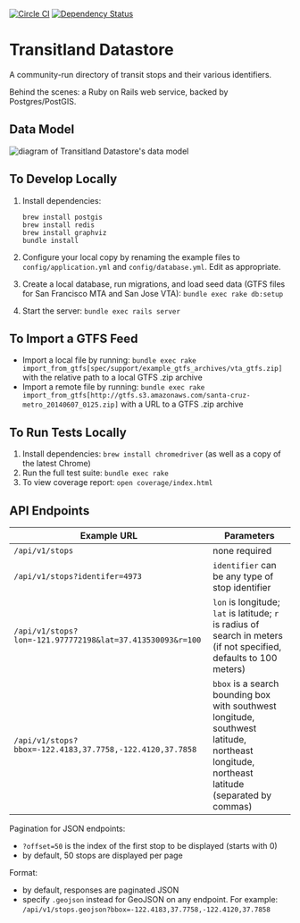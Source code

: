 [![Circle CI](https://circleci.com/gh/transit-land/transitland-datastore.png?style=badge)](https://circleci.com/gh/transit-land/transitland-datastore)
[![Dependency Status](https://gemnasium.com/transit-land/transitland-datastore.svg)](https://gemnasium.com/transit-land/transitland-datastore)

# Transitland Datastore

A community-run directory of transit stops and their various identifiers.

Behind the scenes: a Ruby on Rails web service, backed by Postgres/PostGIS.

## Data Model

![diagram of Transitland Datastore's data model](https://rawgit.com/transit-land/transitland-datastore/master/doc/data-model.svg)

## To Develop Locally

1. Install dependencies:

    ````
    brew install postgis
    brew install redis
    brew install graphviz
    bundle install
    ````

2. Configure your local copy by renaming the example files to `config/application.yml` and `config/database.yml`. Edit as appropriate.

3. Create a local database, run migrations, and load seed data (GTFS files for San Francisco MTA and San Jose VTA): `bundle exec rake db:setup`

4. Start the server: `bundle exec rails server`


## To Import a GTFS Feed

* Import a local file by running: `bundle exec rake import_from_gtfs[spec/support/example_gtfs_archives/vta_gtfs.zip]` with the relative path to a local GTFS .zip archive
* Import a remote file by running: `bundle exec rake import_from_gtfs[http://gtfs.s3.amazonaws.com/santa-cruz-metro_20140607_0125.zip]` with a URL to a GTFS .zip archive

## To Run Tests Locally

1. Install dependencies: `brew install chromedriver` (as well as a copy of the latest Chrome)
2. Run the full test suite: `bundle exec rake`
3. To view coverage report: `open coverage/index.html`

## API Endpoints

Example URL  | Parameters
---------------|------------
`/api/v1/stops` | none required
`/api/v1/stops?identifer=4973` | `identifier` can be any type of stop identifier
`/api/v1/stops?lon=-121.977772198&lat=37.413530093&r=100` | `lon` is longitude; `lat` is latitude; `r` is radius of search in meters (if not specified, defaults to 100 meters)
`/api/v1/stops?bbox=-122.4183,37.7758,-122.4120,37.7858` | `bbox` is a search bounding box with southwest longitude, southwest latitude, northeast longitude, northeast latitude (separated by commas)

Pagination for JSON endpoints:
- `?offset=50` is the index of the first stop to be displayed (starts with 0)
- by default, 50 stops are displayed per page

Format:
- by default, responses are paginated JSON
- specify `.geojson` instead for GeoJSON on any endpoint. For example: `/api/v1/stops.geojson?bbox=-122.4183,37.7758,-122.4120,37.7858`
